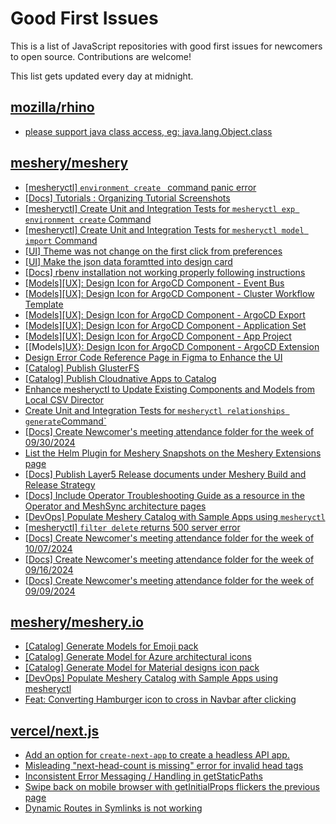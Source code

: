 # Good First Issues

This is a list of JavaScript repositories with good first issues for newcomers to open source. Contributions are welcome!

This list gets updated every day at midnight.

## [mozilla/rhino](https://github.com/mozilla/rhino)

- [please support java class access, eg: java.lang.Object.class](https://github.com/mozilla/rhino/issues/757)

## [meshery/meshery](https://github.com/meshery/meshery)

- [[mesheryctl] `environment create ` command panic error](https://github.com/meshery/meshery/issues/11314)
- [[Docs] Tutorials : Organizing Tutorial Screenshots](https://github.com/meshery/meshery/issues/11805)
- [[mesheryctl] Create Unit and Integration Tests for `mesheryctl exp environment create` Command](https://github.com/meshery/meshery/issues/12138)
- [[mesheryctl] Create Unit and Integration Tests for `mesheryctl model import` Command](https://github.com/meshery/meshery/issues/12137)
- [[UI] Theme was not change on the first click from preferences](https://github.com/meshery/meshery/issues/12218)
- [[UI] Make the json data foramtted into design card](https://github.com/meshery/meshery/issues/12220)
- [[Docs] rbenv installation not working properly following instructions](https://github.com/meshery/meshery/issues/12230)
- [[Models][UX]: Design Icon for ArgoCD Component - Event Bus](https://github.com/meshery/meshery/issues/10297)
- [[Models][UX]: Design Icon for ArgoCD Component - Cluster Workflow Template](https://github.com/meshery/meshery/issues/10295)
- [[Models][UX]: Design Icon for ArgoCD Component - ArgoCD Export](https://github.com/meshery/meshery/issues/10294)
- [[Models][UX]: Design Icon for ArgoCD Component - Application Set](https://github.com/meshery/meshery/issues/10292)
- [[Models][UX]: Design Icon for ArgoCD Component - App Project ](https://github.com/meshery/meshery/issues/10291)
- [[Models][UX}: Design Icon for ArgoCD Component - ArgoCD Extension](https://github.com/meshery/meshery/issues/10290)
- [Design Error Code Reference Page in Figma to Enhance the UI ](https://github.com/meshery/meshery/issues/8995)
- [[Catalog] Publish GlusterFS](https://github.com/meshery/meshery/issues/9286)
- [[Catalog] Publish Cloudnative Apps to Catalog](https://github.com/meshery/meshery/issues/12111)
- [Enhance mesheryctl to Update Existing Components and Models from Local CSV Director](https://github.com/meshery/meshery/issues/12134)
- [Create Unit and Integration Tests for `mesheryctl relationships generate`Command`](https://github.com/meshery/meshery/issues/12135)
- [[Docs] Create Newcomer's meeting attendance folder for the week of 09/30/2024](https://github.com/meshery/meshery/issues/12011)
- [List the Helm Plugin for Meshery Snapshots on the Meshery Extensions page](https://github.com/meshery/meshery/issues/11866)
- [[Docs] Publish Layer5 Release documents under Meshery Build and Release Strategy](https://github.com/meshery/meshery/issues/12021)
- [[Docs] Include Operator Troubleshooting Guide as a resource in the Operator and MeshSync architecture pages](https://github.com/meshery/meshery/issues/11430)
- [[DevOps] Populate Meshery Catalog with Sample Apps using `mesheryctl`](https://github.com/meshery/meshery/issues/10458)
- [[mesheryctl] `filter delete` returns 500 server error](https://github.com/meshery/meshery/issues/11318)
- [[Docs] Create Newcomer's meeting attendance folder for the week of 10/07/2024](https://github.com/meshery/meshery/issues/12012)
- [[Docs] Create Newcomer's meeting attendance folder for the week of 09/16/2024](https://github.com/meshery/meshery/issues/12009)
- [[Docs] Create Newcomer's meeting attendance folder for the week of 09/09/2024](https://github.com/meshery/meshery/issues/11929)

## [meshery/meshery.io](https://github.com/meshery/meshery.io)

- [[Catalog] Generate Models for Emoji pack](https://github.com/meshery/meshery.io/issues/1910)
- [[Catalog] Generate Model for Azure architectural icons](https://github.com/meshery/meshery.io/issues/1911)
- [[Catalog] Generate Model for Material designs icon pack](https://github.com/meshery/meshery.io/issues/1912)
- [[DevOps] Populate Meshery Catalog with Sample Apps using mesheryctl](https://github.com/meshery/meshery.io/issues/1650)
- [Feat: Converting Hamburger icon to cross in Navbar after clicking](https://github.com/meshery/meshery.io/issues/1894)

## [vercel/next.js](https://github.com/vercel/next.js)

- [Add an option for `create-next-app` to create a headless API app.](https://github.com/vercel/next.js/issues/68118)
- [Misleading "next-head-count is missing" error for invalid head tags](https://github.com/vercel/next.js/issues/20924)
- [Inconsistent Error Messaging / Handling in getStaticPaths](https://github.com/vercel/next.js/issues/41281)
- [Swipe back on mobile browser with getInitialProps flickers the previous page](https://github.com/vercel/next.js/issues/10465)
- [Dynamic Routes in Symlinks is not working](https://github.com/vercel/next.js/issues/16660)

